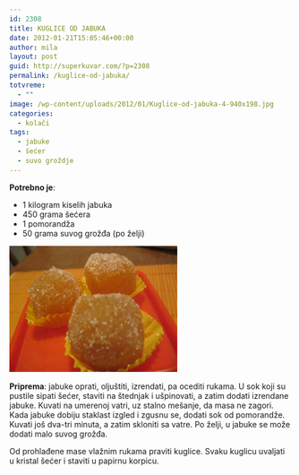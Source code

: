 ```yaml
---
id: 2308
title: KUGLICE OD JABUKA
date: 2012-01-21T15:05:46+00:00
author: mila
layout: post
guid: http://superkuvar.com/?p=2308
permalink: /kuglice-od-jabuka/
totvreme:
  - ""
image: /wp-content/uploads/2012/01/Kuglice-od-jabuka-4-940x198.jpg
categories:
  - kolači
tags:
  - jabuke
  - šećer
  - suvo groždje
---
```

**Potrebno je**:

  * 1 kilogram kiselih jabuka
  * 450 grama šećera
  * 1 pomorandža
  * 50 grama suvog grožđa (po želji)

<img class="alignnone size-medium wp-image-2309" title="Kuglice od jabuka 4" src="/wp-content/uploads/2012/01/Kuglice-od-jabuka-4-1024x768.jpg" alt="" width="300" height="225" /> 

**Priprema**: jabuke oprati, oljuštiti, izrendati, pa ocediti rukama. U sok koji su pustile sipati šećer, staviti na štednjak i ušpinovati, a zatim dodati izrendane jabuke. Kuvati na umerenoj vatri, uz stalno mešanje, da masa ne zagori. Kada jabuke dobiju staklast izgled i zgusnu se, dodati sok od pomorandže. Kuvati još dva-tri minuta, a zatim skloniti sa vatre. Po želji, u jabuke se može dodati malo suvog grožđa.

Od prohlađene mase vlažnim rukama praviti kuglice. Svaku kuglicu uvaljati u kristal šećer i staviti u papirnu korpicu.